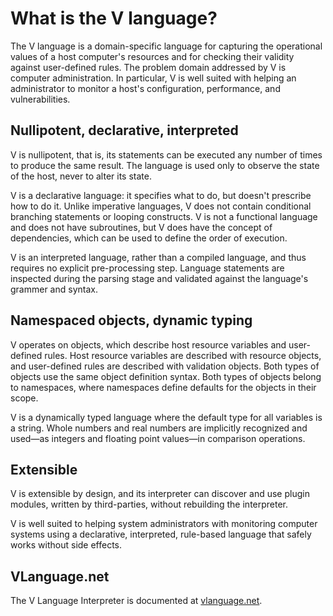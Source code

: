 # What is the V language?

The V language is a domain-specific language for capturing the operational values of a host computer's resources and for checking their validity against user-defined rules. The problem domain addressed by V is computer administration. In particular, V is well suited with helping an administrator to monitor a host's configuration, performance, and vulnerabilities.

## Nullipotent, declarative, interpreted

V is nullipotent, that is, its statements can be executed any number of times to produce the same result. The language is used only to observe the state of the host, never to alter its state.

V is a declarative language: it specifies what to do, but doesn't prescribe how to do it. Unlike imperative languages, V does not contain conditional branching statements or looping constructs. V is not a functional language and does not have subroutines, but V does have the concept of dependencies, which can be used to define the order of execution.

V is an interpreted language, rather than a compiled language, and thus requires no explicit pre-processing step. Language statements are inspected during the parsing stage and validated against the language's grammer and syntax.

## Namespaced objects, dynamic typing

V operates on objects, which describe host resource variables and user-defined rules. Host resource variables are described with resource objects, and user-defined rules are described with validation objects. Both types of objects use the same object definition syntax. Both types of objects belong to namespaces, where namespaces define defaults for the objects in their scope.

V is a dynamically typed language where the default type for all variables is a string. Whole numbers and real numbers are implicitly recognized and used—as integers and floating point values—in comparison operations.

## Extensible

V is extensible by design, and its interpreter can discover and use plugin modules, written by third-parties, without rebuilding the interpreter.

V is well suited to helping system administrators with monitoring computer systems using a declarative, interpreted, rule-based language that safely works without side effects.

## VLanguage.net

The V Language Interpreter is documented at [vlanguage.net](http://vlanguage.net).
